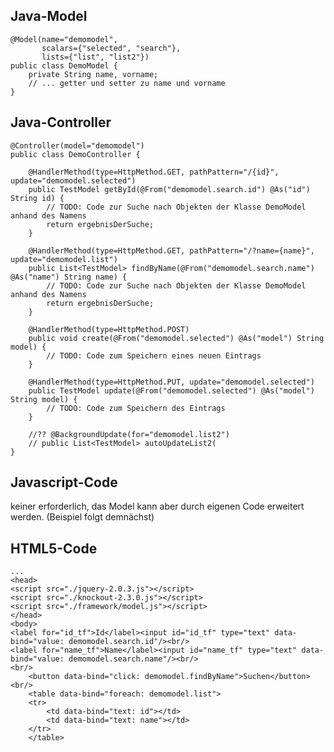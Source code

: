 Java-Model
----------

	@Model(name="demomodel", 
	       scalars={"selected", "search"},
	       lists={"list", "list2"})
	public class DemoModel {
	    private String name, vorname;
	    // ... getter und setter zu name und vorname
	}

Java-Controller
---------------

	@Controller(model="demomodel")
	public class DemoController {

	    @HandlerMethod(type=HttpMethod.GET, pathPattern="/{id}", update="demomodel.selected")
	    public TestModel getById(@From("demomodel.search.id") @As("id") String id) {
	        // TODO: Code zur Suche nach Objekten der Klasse DemoModel anhand des Namens    
	        return ergebnisDerSuche;
	    }

	    @HandlerMethod(type=HttpMethod.GET, pathPattern="/?name={name}", update="demomodel.list")
	    public List<TestModel> findByName(@From("demomodel.search.name") @As("name") String name) {
	        // TODO: Code zur Suche nach Objekten der Klasse DemoModel anhand des Namens    
	        return ergebnisDerSuche;
	    }

	    @HandlerMethod(type=HttpMethod.POST)
	    public void create(@From("demomodel.selected") @As("model") String model) {
	        // TODO: Code zum Speichern eines neuen Eintrags
	    }

	    @HandlerMethod(type=HttpMethod.PUT, update="demomodel.selected")
	    public TestModel update(@From("demomodel.selected") @As("model") String model) {
	        // TODO: Code zum Speichern des Eintrags
	    }

	    //?? @BackgroundUpdate(for="demomodel.list2")
	    // public List<TestModel> autoUpdateList2(
	} 

Javascript-Code
---------------

keiner erforderlich, das Model kann aber durch eigenen Code erweitert werden. (Beispiel folgt demnächst)

HTML5-Code
----------

	...
	<head>
	<script src="./jquery-2.0.3.js"></script>
	<script src="./knockout-2.3.0.js"></script>
	<script src="./framework/model.js"></script>
	</head>
	<body>
	<label for="id_tf">Id</label><input id="id_tf" type="text" data-bind="value: demomodel.search.id"/><br/>
	<label for="name_tf">Name</label><input id="name_tf" type="text" data-bind="value: demomodel.search.name"/><br/>
	<br/>
        <button data-bind="click: demomodel.findByName">Suchen</button>
	<br/>
        <table data-bind="foreach: demomodel.list">
		<tr>
			<td data-bind="text: id"></td>
			<td data-bind="text: name"></td>
		</tr>
        </table>

